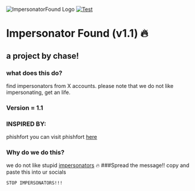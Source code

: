 ![ImpersonatorFound Logo](https://i.ibb.co/1MGpCrz/Untitled-1.png)
[![Test](https://github.com/prometheus-lua/Prometheus/actions/workflows/Test.yml/badge.svg)](https://github.com/prometheus-lua/Prometheus/actions/workflows/Test.yml)


# Impersonator Found (v1.1) :fire:
## a project by chase!
### what does this do?
find impersonators from X accounts.
please note that we do not like impersonating, get an life.
### Version = 1.1
### INSPIRED BY:
phishfort
you can visit phishfort [here](https://github.com/phishfort/phishfort-lists)
### Why do we do this?
we do not like stupid [impersonators](https://norefs.com/impersonator.info.com) :fire:
###Spread the message!!
copy and paste this into ur socials
```batch
STOP IMPERSONATORS!!!
```

